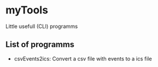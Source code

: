 # myTools

Little usefull (CLI) programms

## List of programms

-   csvEvents2ics: Convert a csv file with events to a ics file
